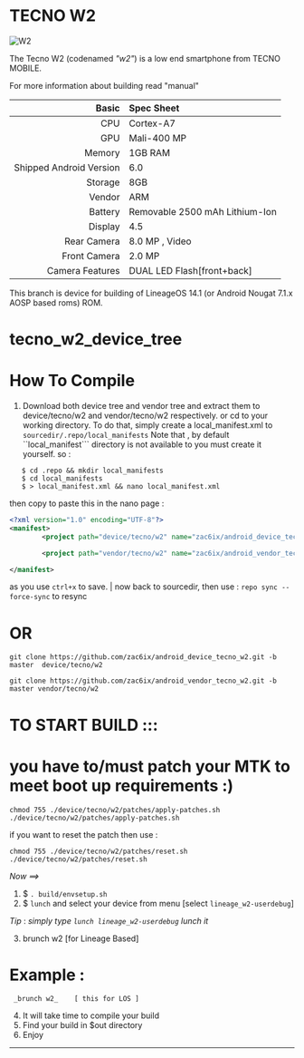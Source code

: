 TECNO W2
=========

![W2](https://github.com/zac6ix/android_device_tecno_w2/blob/master/assert/w2.jpg)

The Tecno W2 (codenamed _"w2"_) is a low end smartphone from TECNO MOBILE.

For more information about building read "manual"

Basic        | Spec Sheet
------------:|:------------------------
CPU          | Cortex-A7 | 1.3GHz Quad-Core | MT6580M
GPU          | Mali-400 MP
Memory       | 1GB RAM
Shipped Android Version | 6.0
Storage      | 8GB
Vendor       | ARM
Battery      | Removable 2500 mAh Lithium-Ion
Display      | 4.5
Rear Camera | 8.0 MP , Video
Front Camera | 2.0 MP
Camera Features | DUAL LED Flash[front+back]



This branch is device for building of LineageOS 14.1 (or Android Nougat 7.1.x AOSP based roms) ROM.


# tecno_w2_device_tree

# How To Compile

1. Download both device tree and vendor tree and extract them to device/tecno/w2 and vendor/tecno/w2 respectively.
  or cd to your working directory. To do that, simply create a local_manifest.xml to ```sourcedir/.repo/local_manifests```
  Note that , by default ``local_manifest``` directory is not available to you must create it yourself.
  so :
  ```
     $ cd .repo && mkdir local_manifests
     $ cd local_manifests
     $ > local_manifest.xml && nano local_manifest.xml
  ```
  then copy to paste this in the nano page :
 ```xml
 <?xml version="1.0" encoding="UTF-8"?>
 <manifest>
         <project path="device/tecno/w2" name="zac6ix/android_device_tecno_w2" remote="github" revision="master"/>

         <project path="vendor/tecno/w2" name="zac6ix/android_vendor_tecno_w2" remote="github" revision="master"/>

 </manifest>
  ```
  as you use ```ctrl+x``` to save.
   | now back to sourcedir, then use : ```repo sync --force-sync``` to resync


  # OR


```
git clone https://github.com/zac6ix/android_device_tecno_w2.git -b master  device/tecno/w2
```
```
git clone https://github.com/zac6ix/android_vendor_tecno_w2.git -b master vendor/tecno/w2
```

# TO START BUILD :::


# you have to/must patch your MTK to meet boot up requirements :)
```
chmod 755 ./device/tecno/w2/patches/apply-patches.sh
./device/tecno/w2/patches/apply-patches.sh
```
if you want to reset the patch then use :
```
chmod 755 ./device/tecno/w2/patches/reset.sh
./device/tecno/w2/patches/reset.sh
```

*Now ==>*

 1. $ ```. build/envsetup.sh```
 2. $ ```lunch```
  and select your device from menu [select ```lineage_w2-userdebug```]
  
   *Tip* : *simply type ```lunch lineage_w2-userdebug``` lunch it*

 3. brunch w2 [for Lineage Based]
  # Example :
  ```
   _brunch w2_    [ this for LOS ]
  ```

 4.  It will take time to compile your build
 5. Find your build in $out directory
 6. Enjoy

---------------
